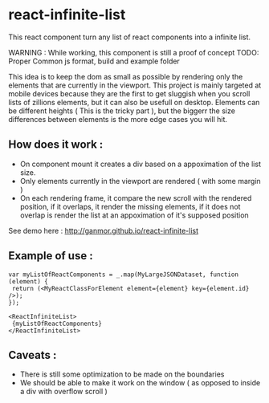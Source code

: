 react-infinite-list
===================

This react component turn any list of react components into a infinite list.

WARNING : While working, this component is still a proof of concept
TODO: Proper Common js format, build and example folder

This idea is to keep the dom as small as possible by rendering only the elements that are currently in the viewport.
This project is mainly targeted at mobile devices because they are the first to get sluggish when you scroll lists of zillions elements, but it can also be usefull on desktop.
Elements can be different heights ( This is the tricky part ), but the biggerr the size differences between elements is the more edge cases you will hit.


How does it work :
-----------------
- On component mount it creates a div based on a appoximation of the list size.
- Only elements currently in the viewport are rendered ( with some margin )
- On each rendering frame, it compare the new scroll with the rendered position, if it overlaps, it render the missing elements, if it does not overlap is render the list at an appoximation of it's supposed position

See demo here : http://ganmor.github.io/react-infinite-list

Example of use :
--------------
 ```
var myListOfReactComponents = _.map(MyLargeJSONDataset, function (element) {
  return (<MyReactClassForElement element={element} key={element.id} />);
});

<ReactInfiniteList>
  {myListOfReactComponents}
</ReactInfiniteList>
 ```
 
Caveats :
------ 
- There is still some optimization to be made on the boundaries
- We should be able to make it work on the window ( as opposed to inside a div with overflow scroll )

